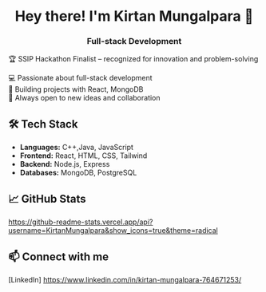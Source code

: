 <h1 align="center">Hey there! I'm Kirtan Mungalpara 👋</h1>
<h3 align="center">Full-stack Development</h3>


🏆 SSIP Hackathon Finalist – recognized for innovation and problem-solving

💻 Passionate about full-stack development  
🚀 Building projects with  React, MongoDB    
🌱 Always open to new ideas and collaboration


## 🛠️ Tech Stack
- **Languages:** C++,Java, JavaScript
- **Frontend:** React, HTML, CSS, Tailwind
- **Backend:** Node.js, Express
- **Databases:** MongoDB, PostgreSQL

## 📈 GitHub Stats

https://github-readme-stats.vercel.app/api?username=KirtanMungalpara&show_icons=true&theme=radical

## 📫 Connect with me

[LinkedIn] https://www.linkedin.com/in/kirtan-mungalpara-764671253/
